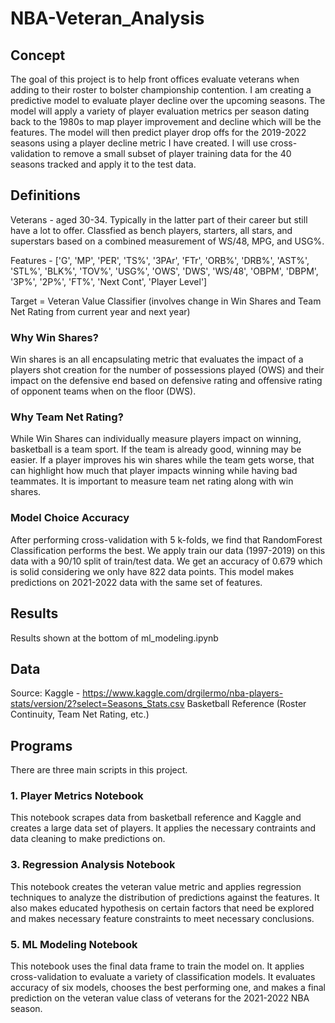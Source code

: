 # NBA-Veteran_Analysis

## Concept
The goal of this project is to help front offices evaluate veterans when adding to their roster to bolster championship contention. I am creating a predictive model to evaluate player decline over the upcoming seasons. The model will apply a variety of player evaluation metrics per season dating back to the 1980s to map player improvement and decline which will be the features. The model will then predict player drop offs for the 2019-2022 seasons using a player decline metric I have created. I will use cross-validation to remove a small subset of player training data for the 40 seasons tracked and apply it to the test data. 

## Definitions
Veterans - aged 30-34. Typically in the latter part of their career but still have a lot to offer. Classfied as bench players, starters, all stars, and superstars based on a combined measurement of WS/48, MPG, and USG%.

Features - ['G', 'MP', 'PER', 'TS%', '3PAr', 'FTr', 'ORB%', 'DRB%', 'AST%', 'STL%',
       'BLK%', 'TOV%', 'USG%', 'OWS', 'DWS', 'WS/48', 'OBPM', 'DBPM', '3P%',
       '2P%', 'FT%', 'Next Cont', 'Player Level'] 

Target = Veteran Value Classifier (involves change in Win Shares and Team Net Rating from current year and next year)

### Why Win Shares?
Win shares is an all encapsulating metric that evaluates the impact of a players shot creation for the number of possessions played (OWS) and their impact on the defensive end based on defensive rating and offensive rating of opponent teams when on the floor (DWS).
### Why Team Net Rating?
While Win Shares can individually measure players impact on winning, basketball is a team sport. If the team is already good, winning may be easier. If a player improves his win shares while the team gets worse, that can highlight how much that player impacts winning while having bad teammates. It is important to measure team net rating along with win shares.

### Model Choice Accuracy
After performing cross-validation with 5 k-folds, we find that RandomForest Classification performs the best. We apply train our data (1997-2019) on this data with a 90/10 split of train/test data. We get an accuracy of 0.679 which is solid considering we only have 822 data points. This model makes predictions on 2021-2022 data with the same set of features. 

## Results
Results shown at the bottom of ml_modeling.ipynb

## Data
Source: 
Kaggle - https://www.kaggle.com/drgilermo/nba-players-stats/version/2?select=Seasons_Stats.csv
Basketball Reference (Roster Continuity, Team Net Rating, etc.)


## Programs
There are three main scripts in this project.
### 1. Player Metrics Notebook
This notebook scrapes data from basketball reference and Kaggle and creates a large data set of players. It applies the necessary contraints and data cleaning to make predictions on. 
### 3. Regression Analysis Notebook
This notebook creates the veteran value metric and applies regression techniques to analyze the distribution of predictions against the features. It also makes educated hypothesis on certain factors that need be explored and makes necessary feature constraints to meet necessary conclusions.
### 5. ML Modeling Notebook
This notebook uses the final data frame to train the model on. It applies cross-validation to evaluate a variety of classification models. It evaluates accuracy of six models, chooses the best performing one, and makes a final prediction on the veteran value class of veterans for the 2021-2022 NBA season.

